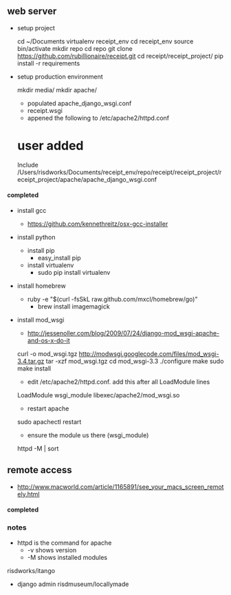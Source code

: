 ## web server

- setup project
	
	cd ~/Documents
	virtualenv receipt_env
	cd receipt_env
	source bin/activate
	mkdir repo
	cd repo
	git clone https://github.com/rubillionaire/receipt.git
	cd receipt/receipt_project/
	pip install -r requirements

- setup production environment

	mkdir media/
	mkdir apache/

	- populated apache_django_wsgi.conf
	- receipt.wsgi
	- appened the following to /etc/apache2/httpd.conf

	# user added
	Include /Users/risdworks/Documents/receipt_env/repo/receipt/receipt_project/receipt_project/apache/apache_django_wsgi.conf


#### completed
- install gcc
	- https://github.com/kennethreitz/osx-gcc-installer
- install python
	- install pip
		- easy_install pip
	- install virtualenv
		- sudo pip install virtualenv

- install homebrew
	- ruby -e "$(curl -fsSkL raw.github.com/mxcl/homebrew/go)"
		- brew install imagemagick

- install mod_wsgi

	- http://jessenoller.com/blog/2009/07/24/django-mod_wsgi-apache-and-os-x-do-it

	curl -o mod_wsgi.tgz http://modwsgi.googlecode.com/files/mod_wsgi-3.4.tar.gz
	tar -xzf mod_wsgi.tgz
	cd mod_wsgi-3.3
	./configure
	make
	sudo make install

	- edit /etc/apache2/httpd.conf. add this after all LoadModule lines

	LoadModule wsgi_module libexec/apache2/mod_wsgi.so

	- restart apache

	sudo apachectl restart

	- ensure the module us there (wsgi_module)

	httpd -M | sort


## remote access

- http://www.macworld.com/article/1165891/see_your_macs_screen_remotely.html

#### completed


### notes

- httpd is the command for apache
	- -v shows version
	- -M shows installed modules

risdworks/itango

- django admin
	risdmuseum/locallymade